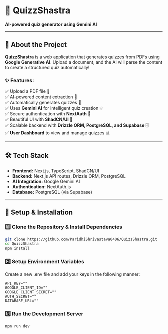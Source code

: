 # 🧠 QuizzShastra  
**AI-powered quiz generator using Gemini AI**  

---

## 🚀 About the Project  
**QuizzShastra** is a web application that generates quizzes from PDFs using **Google Generative AI**. Upload a document, and the AI will parse the content to create a structured quiz automatically!  

### ✨ Features:  
✅ Upload a PDF file 📄  
✅ AI-powered content extraction 🤖  
✅ Automatically generates quizzes 📝  
✅ Uses **Gemini AI** for intelligent quiz creation 💡  
✅ Secure authentication with **NextAuth** 🔐  
✅ Beautiful UI with **ShadCN/UI** 🎨  
✅ Scalable backend with **Drizzle ORM, PostgreSQL, and Supabase** 🗄️  
✅ **User Dashboard** to view and manage quizzes 📊    

---

## 🛠️ Tech Stack  
- **Frontend:** Next.js, TypeScript, ShadCN/UI  
- **Backend:** Next.js API routes, Drizzle ORM, PostgreSQL  
- **AI Integration:** Google Gemini AI  
- **Authentication:** NextAuth.js  
- **Database:** PostgreSQL (via Supabase)  

---

## 🔧 Setup & Installation  
### 1️⃣ Clone the Repository & Install Dependencies 
```bash
git clone https://github.com/ParidhiShrivastava0406/QuizzShastra.git
cd QuizzShastra
npm install
```
### 2️⃣ Setup Environment Variables
Create a new .env file and add your keys in the following manner:
```
API_KEY=""
GOOGLE_CLIENT_ID=""
GOOGLE_CLIENT_SECRET=""
AUTH_SECRET=""
DATABASE_URL=""
```
### 3️⃣ Run the Development Server
```bash
npm run dev
```
